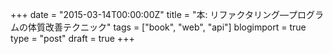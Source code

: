 +++
date = "2015-03-14T00:00:00Z"
title = "本: リファクタリング―プログラムの体質改善テクニック"
tags = ["book", "web", "api"]
blogimport = true
type = "post"
draft = true
+++
